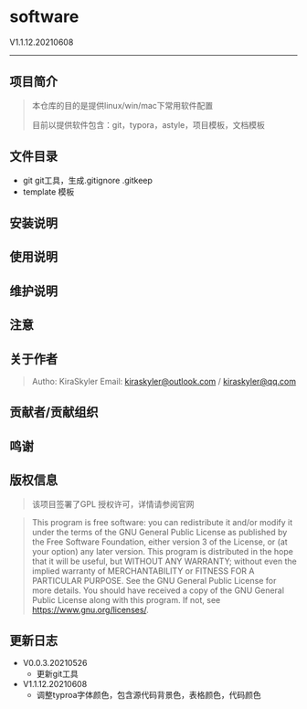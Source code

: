 # software

V1.1.12.20210608

------

## 项目简介

>本仓库的目的是提供linux/win/mac下常用软件配置
>
>目前以提供软件包含：git，typora，astyle，项目模板，文档模板

## 文件目录

* git git工具，生成.gitignore .gitkeep
* template 模板

## 安装说明

## 使用说明

## 维护说明

## 注意

## 关于作者

>Autho: KiraSkyler
>Email: kiraskyler@outlook.com / kiraskyler@qq.com

## 贡献者/贡献组织

## 鸣谢

## 版权信息

> 该项目签署了GPL 授权许可，详情请参阅官网

>This program is free software: you can redistribute it and/or modify
>it under the terms of the GNU General Public License as published by
>the Free Software Foundation, either version 3 of the License, or
>(at your option) any later version.
>This program is distributed in the hope that it will be useful,
>but WITHOUT ANY WARRANTY; without even the implied warranty of
>MERCHANTABILITY or FITNESS FOR A PARTICULAR PURPOSE.  See the
>GNU General Public License for more details.
>You should have received a copy of the GNU General Public License
>along with this program.  If not, see <https://www.gnu.org/licenses/>.

## 更新日志

* V0.0.3.20210526
  * 更新git工具
* V1.1.12.20210608
  * 调整typroa字体颜色，包含源代码背景色，表格颜色，代码颜色